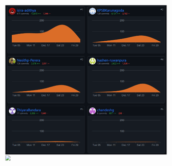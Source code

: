 <img src="./assets/contributors.png">
<img src="https://contrib.rocks/image?repo=isira-adithya/PUSL2024">
